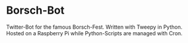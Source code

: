 # Borsch-Bot
Twitter-Bot for the famous Borsch-Fest.
Written with Tweepy in Python.
Hosted on a Raspberry Pi while Python-Scripts are managed with Cron. 
